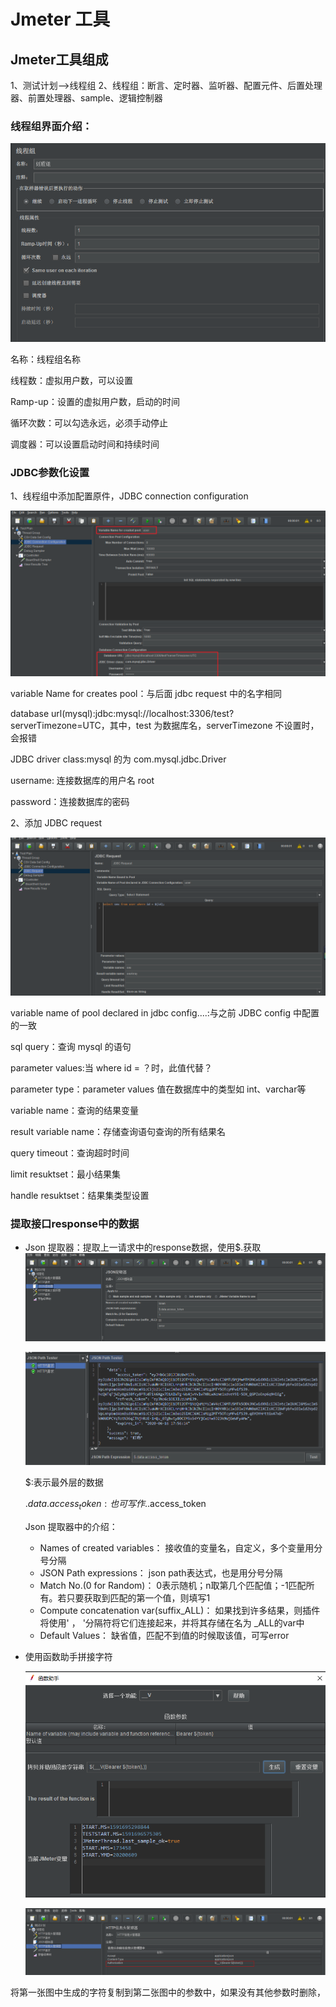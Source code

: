 # Jmeter 工具

## Jmeter工具组成
1、测试计划-->线程组
2、线程组：断言、定时器、监听器、配置元件、后置处理器、前置处理器、sample、逻辑控制器

### 线程组界面介绍：

![线程组](../images/线程组.png)

名称：线程组名称

线程数：虚拟用户数，可以设置

Ramp-up：设置的虚拟用户数，启动的时间

循环次数：可以勾选永远，必须手动停止

调度器：可以设置启动时间和持续时间

### JDBC参数化设置

1、线程组中添加配置原件，JDBC connection configuration

![jdbc](../images/jdbc.png)

variable Name for creates pool：与后面 jdbc request 中的名字相同

database url(mysql):jdbc:mysql://localhost:3306/test?serverTimezone=UTC，其中，test 为数据库名，serverTimezone 不设置时，会报错

JDBC driver class:mysql 的为 com.mysql.jdbc.Driver

username: 连接数据库的用户名 root

password：连接数据库的密码

2、添加 JDBC request

![jdbcrequest](../images/jdbcrequest.png)

variable name of pool declared in jdbc config....:与之前 JDBC config 中配置的一致

sql query：查询 mysql 的语句

parameter values:当 where id = ？时，此值代替？

parameter type：parameter values 值在数据库中的类型如 int、varchar等

variable name：查询的结果变量

result variable name：存储查询语句查询的所有结果名

query timeout：查询超时时间

limit resuktset：最小结果集

handle resuktset：结果集类型设置



### 提取接口response中的数据
+ Json 提取器：提取上一请求中的response数据，使用$.获取
	![Json](../images/json提取器.png)
	
	![Json response](../images/response.png)
	
	$:表示最外层的数据
	
	$.data.access_token:也可写作$..access_token
	
	Json 提取器中的介绍：
	
	+ Names of created variables： 接收值的变量名，自定义，多个变量用分号分隔  
	+ JSON Path expressions：  json path表达式，也是用分号分隔  
	+ Match No.(0 for Random)： 0表示随机；n取第几个匹配值；-1匹配所有。若只要获取到匹配的第一个值，则填写1 
	+ Compute concatenation var(suffix_ALL)： 如果找到许多结果，则插件将使用' ， '分隔符将它们连接起来，并将其存储在名为<variable name> _ALL的var中 
	+ Default Values： 缺省值，匹配不到值的时候取该值，可写error 
	
+ 使用函数助手拼接字符

	![函数助手](../images/函数助手拼接字符.png)
	
	![拼接字符](../images/拼接字符.png)
	
将第一张图中生成的字符复制到第二张图中的参数中，如果没有其他参数时删除，
  

